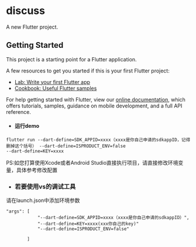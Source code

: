 # discuss

A new Flutter project.

## Getting Started

This project is a starting point for a Flutter application.

A few resources to get you started if this is your first Flutter project:

- [Lab: Write your first Flutter app](https://flutter.dev/docs/get-started/codelab)
- [Cookbook: Useful Flutter samples](https://flutter.dev/docs/cookbook)

For help getting started with Flutter, view our
[online documentation](https://flutter.dev/docs), which offers tutorials,
samples, guidance on mobile development, and a full API reference.


- #### 运行demo

```
flutter run --dart-define=SDK_APPID=xxxx（xxxx是你自己申请的sdkappID，记得删掉这个括号） --dart-define=ISPRODUCT_ENV=false
--dart-define=KEY=xxxx
```

PS:如您打算使用Xcode或者Android Studio直接执行项目，请直接修改环境变量，具体参考修改配置

- ### 若要使用vs的调试工具
请在launch.json中添加环境参数
```
"args": [
            "--dart-define=SDK_APPID=xxxx（xxxx是你自己申请的sdkappID）",
            "--dart-define=KEY=xxxx(xxx你自己的key)"
            "--dart-define=ISPRODUCT_ENV=false"
            
        ]
```

